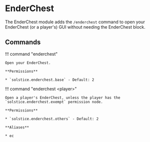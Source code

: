 # EnderChest

The EnderChest module adds the `/enderchest` command to open your EnderChest (or a player's) GUI without needing the EnderChest block.

## Commands

!!! command "enderchest"

    Open your EnderChest.

    **Permissions**

    * `solstice.enderchest.base` - Default: 2

!!! command "enderchest &lt;player&gt;"

    Open a player's EnderChest, unless the player has the `solstice.enderchest.exempt` permission node.

    **Permissions**

    * `solstice.enderchest.others` - Default: 2

    **Aliases**

    * ec